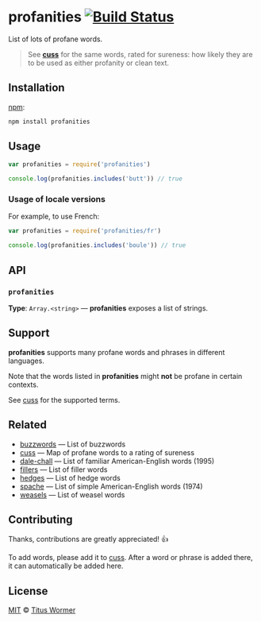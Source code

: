 # profanities [![Build Status][travis-badge]][travis]

List of lots of profane words.

> See [**cuss**][cuss] for the same words, rated for sureness: how
> likely they are to be used as either profanity or clean text.

## Installation

[npm][]:

```bash
npm install profanities
```

## Usage

```js
var profanities = require('profanities')

console.log(profanities.includes('butt')) // true
```

### Usage of locale versions

For example, to use French:

```js
var profanities = require('profanities/fr')

console.log(profanities.includes('boule')) // true
```

## API

### `profanities`

**Type**: `Array.<string>` — **profanities** exposes a list of strings.

## Support

**profanities** supports many profane words and phrases in different languages.

Note that the words listed in **profanities** might **not** be profane
in certain contexts.

See [cuss][] for the supported terms.

## Related

*   [buzzwords](https://github.com/words/buzzwords)
    — List of buzzwords
*   [cuss][]
    — Map of profane words to a rating of sureness
*   [dale-chall](https://github.com/words/dale-chall)
    — List of familiar American-English words (1995)
*   [fillers](https://github.com/words/fillers)
    — List of filler words
*   [hedges](https://github.com/words/hedges)
    — List of hedge words
*   [spache](https://github.com/words/spache)
    — List of simple American-English words (1974)
*   [weasels](https://github.com/words/weasels)
    — List of weasel words

## Contributing

Thanks, contributions are greatly appreciated!  :+1:

To add words, please add it to [cuss][].
After a word or phrase is added there, it can automatically be added here.

## License

[MIT][license] © [Titus Wormer][author]

<!-- Definitions -->

[travis-badge]: https://img.shields.io/travis/words/profanities.svg

[travis]: https://travis-ci.org/words/profanities

[npm]: https://docs.npmjs.com/cli/install

[license]: license

[author]: https://wooorm.com

[cuss]: https://github.com/words/cuss
